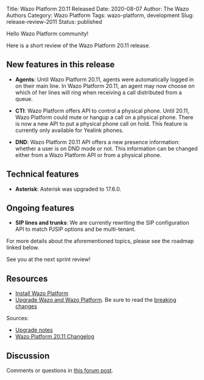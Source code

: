Title: Wazo Platform 20.11 Released
Date: 2020-08-07
Author: The Wazo Authors
Category: Wazo Platform
Tags: wazo-platform, development
Slug: release-review-2011
Status: published

Hello Wazo Platform community!

Here is a short review of the Wazo Platform 20.11 release.

## New features in this release

* **Agents**: Until Wazo Platform 20.11, agents were automatically logged in on their main line. In Wazo Platform 20.11, an agent may now choose on which of her lines will ring when receiving a call distributed from a queue.

* **CTI**: Wazo Platform offers API to control a physical phone. Until 20.11, Wazo Platform could mute or hangup a call on a physical phone. There is now a new API to put a physical phone call on hold. This feature is currently only available for Yealink phones.

* **DND**: Wazo Platform 20.11 API offers a new presence information: whether a user is on DND mode or not. This information can be changed either from a Wazo Platform API or from a physical phone.

## Technical features

* **Asterisk**: Asterisk was upgraded to 17.6.0.

## Ongoing features

* **SIP lines and trunks**: We are currently rewriting the SIP configuration API to match PJSIP options and be multi-tenant.


For more details about the aforementioned topics, please see the roadmap linked below.

See you at the next sprint review!

## Resources

* [Install Wazo Platform](/use-cases)
* [Upgrade Wazo and Wazo Platform](/uc-doc/upgrade/). Be sure to read the [breaking changes](/uc-doc/upgrade/upgrade_notes#20-11)

Sources:

* [Upgrade notes](/uc-doc/upgrade/upgrade_notes#20-11)
* [Wazo Platform 20.11 Changelog](https://wazo-dev.atlassian.net/issues/?jql=project%3DWAZO%20AND%20fixVersion%3D20.11)

## Discussion

Comments or questions in [this forum post](https://wazo-platform.discourse.group/t/blog-wazo-platform-20-11-released).
